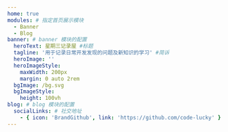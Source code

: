 ```yaml
---
home: true
modules: # 指定首页展示模块
  - Banner
  - Blog
banner: # banner 模块的配置
  heroText: 星期三记录屋 #标题
  tagline: '用于记录日常开发发现的问题及新知识的学习' #简诉
  heroImage: ''
  heroImageStyle:
    maxWidth: 200px
    margin: 0 auto 2rem
  bgImage: /bg.svg
  bgImageStyle:
    height: 100vh
blog: # blog 模块的配置
  socialLinks: # 社交地址
    - { icon: 'BrandGithub', link: 'https://github.com/code-lucky' }
---
```

